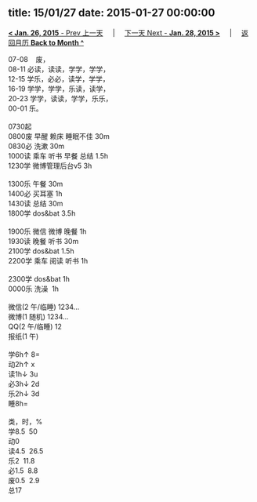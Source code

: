 title: 15/01/27
date: 2015-01-27 00:00:00
---
[**< Jan. 26, 2015** - Prev 上一天](/lifelogs/2015/01/d26.html) &nbsp; &nbsp; | &nbsp; &nbsp; [下一天 Next - **Jan. 28, 2015 >**](/lifelogs/2015/01/d28.html) &nbsp; &nbsp; |  &nbsp; &nbsp; [返回月历 **Back to Month ^**](/lifelogs/2015/01/index.html)
<br/><div>07-08    废，</div><div>08-11 必读，读读，学学，学学，</div><div>12-15 学乐，必必，读学，学学，<br/>16-19 学学，学学，乐读，读学，<br/>20-23 学学，读读，学学，乐乐，</div><div>00-01 乐。<br/><div><br/></div>0730起</div><div>0800废 早醒 赖床 睡眠不佳 30m<br/>0830必 洗漱 30m<br/>1000读 乘车 听书 早餐 总结 1.5h<br/>1230学 微博管理后台v5 3h<div><br/></div>1300乐 午餐 30m</div><div>1400必 买耳塞 1h</div><div>1430读 总结 30m</div><div>1800学 dos&bat 3.5h</div><div><br/></div><div>1900乐 微信 微博 晚餐 1h</div><div>1930读 晚餐 听书 30m</div><div>2100学 dos&bat 1.5h</div><div>2200学 乘车 阅读 听书 1h</div><div><br/></div><div>2300学 dos&bat 1h</div><div>0000乐 洗澡  1h</div><div><div><br/></div><div>微信(2 午/临睡) 1234...</div>微博(1 随机) 1234...<br/>QQ(2 午/临睡) 12<br/>报纸(1 午) <div><br/></div>学6h↑ 8=<br/>动2h↑ x<br/>读1h↓ 3u<br/>必3h↓ 2d<br/>乐2h↓ 3d<br/>睡8h=<div><br/></div>类，时，%<br/>学8.5  50<br/>动0<br/>读4.5  26.5<br/>乐2  11.8<br/>必1.5  8.8<br/>废0.5  2.9<br/>总17</div>